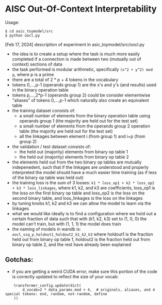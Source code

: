 # AISC Out-Of-Context Interpretability
Usage:
```
$ cd asic_toymodel/src
$ python oocl.py
```
[Feb 17, 2024] description of experiment in asic_toymodel/src/oocl.py  
- the idea is to create a setup where the task is much more easily completed if a connection is made between two (mutually out of context) sections of data
- the task performed is modular arithmetic, specifically `(x^2 + y^2) mod p`, where p is a prime
- there are a total of 2 * p + 4 tokens in the vocabulary
- tokens 0,...,p-1 (operands group 1) are the x's and y's (and results) used in the binary operation table
- tokens p,...,2*p-1 (operands group 2) could be consider elementwise "aliases" of tokens 0,...,p-1 which naturally also create an equivalent table
- the training dataset consists of:
  - a small number of elements from the binary operation table using operands group 1 (the majority are held out for the test set)
  - a small number of elements from the operands group 2 operation table (the majority are held out for the test set)
  - all the linkages between element i (from group 1) and i+p (from group 2)
- the validation / test dataset consists of:
  - the held out (majority) elements from binary op table 1
  - the held out (majority) elements from binary op table 2
- the elements held out from the two binary op tables are mutually indepenedent, such that if the linkages are understood and properly interpreted the model should have a much easier time training (as if less of the binary op table was held out)
- the training loss is the sum of 3 losses: `k1 * loss_op1 + k2 * loss_op2 + k3 * loss_linkages`, where k1, k2, and k3 are coefficients, loss_op1 is the loss on the first binary op table and loss_op2 is the loss on the second binary table, and loss_linkages is the loss on the linkages
- by tuning knobs k1, k2 and k3 we can allow the model to learn via the linkages
- what we would like ideally is to find a configuration where we hold out a certain fraction of data such that with (k1, k2, k3) set to (1, 0, 0) the model can't train, but with (1, 1, 1) the model does train
- the naming of models in wandb is: `oocl_ssq_p_holdout1_holdout2_k1_k2_k3` where holdout1 is the fraction held out from binary op table 1, holdout2 is the fraction held out from binary op table 2, and the rest have already been explained

## Gotchas:
- if you are getting a weird CUDA error, make sure this portion of the code is correctly updated to reflect the size of your vocab:
```
    transformer_config.update(dict(
        d_vocab=2 * data_params.mod + 4,  # originals, aliases, and 4 special tokens: end, random, not-random, define
    ))
```
